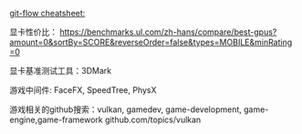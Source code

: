 [git-flow cheatsheet:](https://danielkummer.github.io/git-flow-cheatsheet/index.zh_CN.html)

显卡性价比： https://benchmarks.ul.com/zh-hans/compare/best-gpus?amount=0&sortBy=SCORE&reverseOrder=false&types=MOBILE&minRating=0

显卡基准测试工具：3DMark

游戏中间件: FaceFX, SpeedTree, PhysX

游戏相关的github搜索：vulkan, gamedev, game-development, game-engine,game-framework
	github.com/topics/vulkan
	